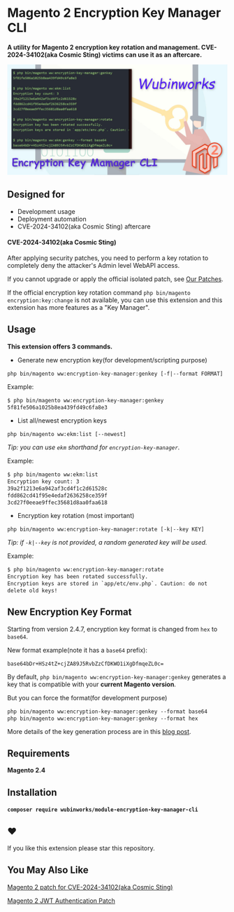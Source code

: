 # Magento 2 Encryption Key Manager CLI

**A utility for Magento 2 encryption key rotation and management. CVE-2024-34102(aka Cosmic Sting) victims can use it as an aftercare.**

<a href="https://www.wubinworks.com/encryption-key-manager-cli.html" target="_blank"><img src="https://raw.githubusercontent.com/wubinworks/home/master/images/Wubinworks/EncryptionKeyManagerCli/encrption-key-manager-cli.jpg" alt="Wubinworks Magento 2 Encryption Key Manager CLI" title="Wubinworks Magento 2 Encryption Key Manager CLI" /></a>

## Designed for

 - Development usage
 - Deployment automation
 - CVE-2024-34102(aka Cosmic Sting) aftercare

#### CVE-2024-34102(aka Cosmic Sting)

After applying security patches, you need to perform a key rotation to completely deny the attacker's Admin level WebAPI access.

If you cannot upgrade or apply the official isolated patch, see [Our Patches](#you-may-also-like).

If the official encryption key rotation command `php bin/magento encryption:key:change` is not available, you can use this extension and this extension has more features as a "Key Manager".

## Usage

**This extension offers 3 commands.**

 - Generate new encryption key(for development/scripting purpose)

```
php bin/magento ww:encryption-key-manager:genkey [-f|--format FORMAT]
```
Example:
```
$ php bin/magento ww:encryption-key-manager:genkey
5f81fe506a1025b8ea439fd49c6fa8e3
```

 - List all/newest encryption keys

```
php bin/magento ww:ekm:list [--newest]
```
*Tip: you can use `ekm` shorthand for `encryption-key-manager`.*

Example:
```
$ php bin/magento ww:ekm:list
Encryption key count: 3
39a2f1213e6a942af3cd4f1c2d61528c
fdd862cd41f95e4edaf2636258ce359f
3cd27f0eeae9ffec35681d8aa0faa618
```

 - Encryption key rotation (most important)

```
php bin/magento ww:encryption-key-manager:rotate [-k|--key KEY]
```
*Tip: if `-k|--key` is not provided, a random generated key will be used.*

Example:
```
$ php bin/magento ww:encryption-key-manager:rotate
Encryption key has been rotated successfully.
Encryption keys are stored in `app/etc/env.php`. Caution: do not delete old keys!
```

## New Encryption Key Format

Starting from version 2.4.7, encryption key format is changed from `hex` to `base64`.

New format example(note it has a `base64` prefix):
```
base64bDr+HSz4tZ+cjZA89J5RvbZzCfDKWO1iXgDfmqeZL0c=
```

By default, `php bin/magento ww:encryption-key-manager:genkey` generates a key that is compatible with your **current Magento version**.

But you can force the format(for development purpose)
```
php bin/magento ww:encryption-key-manager:genkey --format base64
php bin/magento ww:encryption-key-manager:genkey --format hex
```

More details of the key generation process are in this [blog post](https://www.wubinworks.com/blog/post/new-encryption-key-format-introduced-on-magento-2.4.7).

## Requirements

**Magento 2.4**

## Installation

**`composer require wubinworks/module-encryption-key-manager-cli`**

## ♥

If you like this extension please star this repository.

## You May Also Like

[Magento 2 patch for CVE-2024-34102(aka Cosmic Sting)](https://github.com/wubinworks/magento2-cosmic-sting-patch)

[Magento 2 JWT Authentication Patch](https://github.com/wubinworks/magento2-jwt-auth-patch)
